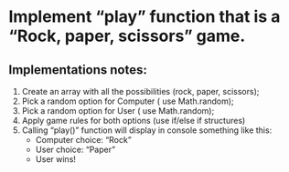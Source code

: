 # Implement “play” function that is a “Rock, paper, scissors” game.

## Implementations notes:
1. Create an array with all the possibilities (rock, paper, scissors);
2. Pick a random option for Computer ( use Math.random);
3. Pick a random option for User ( use Math.random);
4. Apply game rules for both options (use if/else if structures)
5. Calling “play()” function will display in console something like this:
    - Computer choice: “Rock”
    - User choice: “Paper”
    - User wins!